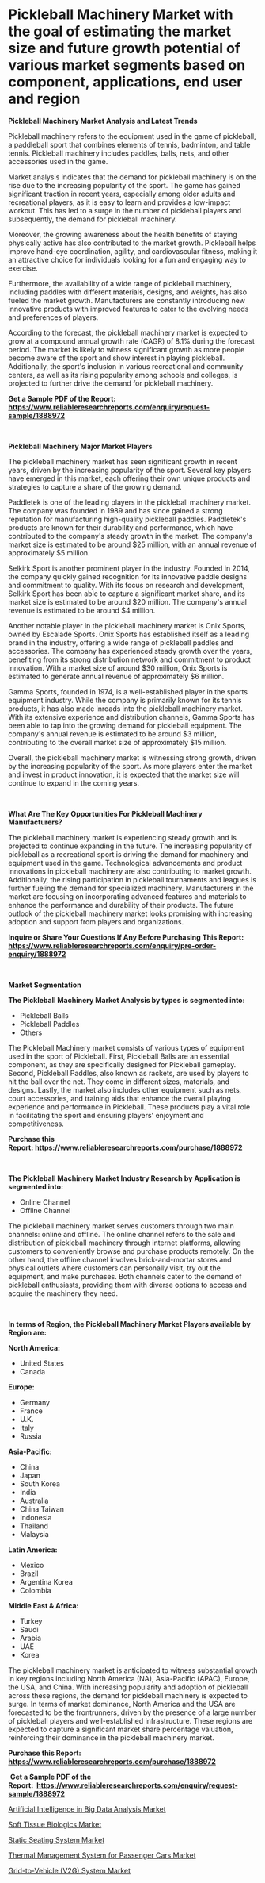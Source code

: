 <p><h1>Pickleball Machinery Market with the goal of estimating the market size and future growth potential of various market segments based on component, applications, end user and region</h1></p><p><strong>Pickleball Machinery Market Analysis and Latest Trends</strong></p>
<p><p>Pickleball machinery refers to the equipment used in the game of pickleball, a paddleball sport that combines elements of tennis, badminton, and table tennis. Pickleball machinery includes paddles, balls, nets, and other accessories used in the game.</p><p>Market analysis indicates that the demand for pickleball machinery is on the rise due to the increasing popularity of the sport. The game has gained significant traction in recent years, especially among older adults and recreational players, as it is easy to learn and provides a low-impact workout. This has led to a surge in the number of pickleball players and subsequently, the demand for pickleball machinery.</p><p>Moreover, the growing awareness about the health benefits of staying physically active has also contributed to the market growth. Pickleball helps improve hand-eye coordination, agility, and cardiovascular fitness, making it an attractive choice for individuals looking for a fun and engaging way to exercise.</p><p>Furthermore, the availability of a wide range of pickleball machinery, including paddles with different materials, designs, and weights, has also fueled the market growth. Manufacturers are constantly introducing new innovative products with improved features to cater to the evolving needs and preferences of players.</p><p>According to the forecast, the pickleball machinery market is expected to grow at a compound annual growth rate (CAGR) of 8.1% during the forecast period. The market is likely to witness significant growth as more people become aware of the sport and show interest in playing pickleball. Additionally, the sport's inclusion in various recreational and community centers, as well as its rising popularity among schools and colleges, is projected to further drive the demand for pickleball machinery.</p></p>
<p><strong>Get a Sample PDF of the Report:&nbsp; <a href="https://www.reliableresearchreports.com/enquiry/request-sample/1888972">https://www.reliableresearchreports.com/enquiry/request-sample/1888972</a></strong></p>
<p>&nbsp;</p>
<p><strong>Pickleball Machinery Major Market Players</strong></p>
<p><p>The pickleball machinery market has seen significant growth in recent years, driven by the increasing popularity of the sport. Several key players have emerged in this market, each offering their own unique products and strategies to capture a share of the growing demand. </p><p>Paddletek is one of the leading players in the pickleball machinery market. The company was founded in 1989 and has since gained a strong reputation for manufacturing high-quality pickleball paddles. Paddletek's products are known for their durability and performance, which have contributed to the company's steady growth in the market. The company's market size is estimated to be around $25 million, with an annual revenue of approximately $5 million.</p><p>Selkirk Sport is another prominent player in the industry. Founded in 2014, the company quickly gained recognition for its innovative paddle designs and commitment to quality. With its focus on research and development, Selkirk Sport has been able to capture a significant market share, and its market size is estimated to be around $20 million. The company's annual revenue is estimated to be around $4 million.</p><p>Another notable player in the pickleball machinery market is Onix Sports, owned by Escalade Sports. Onix Sports has established itself as a leading brand in the industry, offering a wide range of pickleball paddles and accessories. The company has experienced steady growth over the years, benefiting from its strong distribution network and commitment to product innovation. With a market size of around $30 million, Onix Sports is estimated to generate annual revenue of approximately $6 million.</p><p>Gamma Sports, founded in 1974, is a well-established player in the sports equipment industry. While the company is primarily known for its tennis products, it has also made inroads into the pickleball machinery market. With its extensive experience and distribution channels, Gamma Sports has been able to tap into the growing demand for pickleball equipment. The company's annual revenue is estimated to be around $3 million, contributing to the overall market size of approximately $15 million.</p><p>Overall, the pickleball machinery market is witnessing strong growth, driven by the increasing popularity of the sport. As more players enter the market and invest in product innovation, it is expected that the market size will continue to expand in the coming years.</p></p>
<p>&nbsp;</p>
<p><strong>What Are The Key Opportunities For Pickleball Machinery Manufacturers?</strong></p>
<p><p>The pickleball machinery market is experiencing steady growth and is projected to continue expanding in the future. The increasing popularity of pickleball as a recreational sport is driving the demand for machinery and equipment used in the game. Technological advancements and product innovations in pickleball machinery are also contributing to market growth. Additionally, the rising participation in pickleball tournaments and leagues is further fueling the demand for specialized machinery. Manufacturers in the market are focusing on incorporating advanced features and materials to enhance the performance and durability of their products. The future outlook of the pickleball machinery market looks promising with increasing adoption and support from players and organizations.</p></p>
<p><strong>Inquire or Share Your Questions If Any Before Purchasing This Report: <a href="https://www.reliableresearchreports.com/enquiry/pre-order-enquiry/1888972">https://www.reliableresearchreports.com/enquiry/pre-order-enquiry/1888972</a></strong></p>
<p>&nbsp;</p>
<p><strong>Market Segmentation</strong></p>
<p><strong>The Pickleball Machinery Market Analysis by types is segmented into:</strong></p>
<p><ul><li>Pickleball Balls</li><li>Pickleball Paddles</li><li>Others</li></ul></p>
<p><p>The Pickleball Machinery market consists of various types of equipment used in the sport of Pickleball. First, Pickleball Balls are an essential component, as they are specifically designed for Pickleball gameplay. Second, Pickleball Paddles, also known as rackets, are used by players to hit the ball over the net. They come in different sizes, materials, and designs. Lastly, the market also includes other equipment such as nets, court accessories, and training aids that enhance the overall playing experience and performance in Pickleball. These products play a vital role in facilitating the sport and ensuring players' enjoyment and competitiveness.</p></p>
<p><strong>Purchase this Report:&nbsp;<a href="https://www.reliableresearchreports.com/purchase/1888972">https://www.reliableresearchreports.com/purchase/1888972</a></strong></p>
<p>&nbsp;</p>
<p><strong>The Pickleball Machinery Market Industry Research by Application is segmented into:</strong></p>
<p><ul><li>Online Channel</li><li>Offline Channel</li></ul></p>
<p><p>The pickleball machinery market serves customers through two main channels: online and offline. The online channel refers to the sale and distribution of pickleball machinery through internet platforms, allowing customers to conveniently browse and purchase products remotely. On the other hand, the offline channel involves brick-and-mortar stores and physical outlets where customers can personally visit, try out the equipment, and make purchases. Both channels cater to the demand of pickleball enthusiasts, providing them with diverse options to access and acquire the machinery they need.</p></p>
<p>&nbsp;</p>
<p><strong>In terms of Region, the Pickleball Machinery Market Players available by Region are:</strong></p>
<p>
    <p> <strong> North America: </strong>
        <ul>
            <li>United States</li>
            <li>Canada</li>
        </ul>
        </p> 
    <p> <strong> Europe: </strong>
        <ul>
            <li>Germany</li>
            <li>France</li>
            <li>U.K.</li>
            <li>Italy</li>
            <li>Russia</li>
        </ul>
        </p> 
    <p> <strong> Asia-Pacific: </strong>
        <ul>
            <li>China</li>
            <li>Japan</li>
            <li>South Korea</li>
            <li>India</li>
            <li>Australia</li>
            <li>China Taiwan</li>
            <li>Indonesia</li>
            <li>Thailand</li>
            <li>Malaysia</li>
        </ul>
        </p> 
    <p> <strong> Latin America: </strong>
        <ul>
            <li>Mexico</li>
            <li>Brazil</li>
            <li>Argentina Korea</li>
            <li>Colombia</li>
        </ul>
        </p> 
    <p> <strong> Middle East & Africa: </strong>
        <ul>
            <li>Turkey</li>
            <li>Saudi</li>
            <li>Arabia</li>
            <li>UAE</li>
            <li>Korea</li>
        </ul>
    </p>
    </p>
<p><p>The pickleball machinery market is anticipated to witness substantial growth in key regions including North America (NA), Asia-Pacific (APAC), Europe, the USA, and China. With increasing popularity and adoption of pickleball across these regions, the demand for pickleball machinery is expected to surge. In terms of market dominance, North America and the USA are forecasted to be the frontrunners, driven by the presence of a large number of pickleball players and well-established infrastructure. These regions are expected to capture a significant market share percentage valuation, reinforcing their dominance in the pickleball machinery market.</p></p>
<p><strong>Purchase this Report: <a href="https://www.reliableresearchreports.com/purchase/1888972">https://www.reliableresearchreports.com/purchase/1888972</a></strong></p>
<p>&nbsp;<strong>Get a Sample PDF of the Report:&nbsp;&nbsp;<a href="https://www.reliableresearchreports.com/enquiry/request-sample/1888972">https://www.reliableresearchreports.com/enquiry/request-sample/1888972</a></strong></p>
<p><strong></strong></p>
<p><p><a href="https://github.com/kuntayevaz/Market-Research-Report-List-1/blob/main/artificial-intelligence-in-big-data-analysis-market.md">Artificial Intelligence in Big Data Analysis Market</a></p><p><a href="https://github.com/kipkeeva/Market-Research-Report-List-1/blob/main/soft-tissue-biologics-market.md">Soft Tissue Biologics Market</a></p><p><a href="https://medium.com/@rameshramurp23/static-seating-system-market-report-reveals-the-latest-trends-and-growth-opportunities-of-this-590607fc8b0d">Static Seating System Market</a></p><p><a href="https://medium.com/@mahimohanrp23/thermal-management-system-for-passenger-cars-market-size-market-outlook-and-market-forecast-2023-4d34a7f80977">Thermal Management System for Passenger Cars Market</a></p><p><a href="https://medium.com/@adityalohrp23/grid-to-vehicle-v2g-system-market-size-market-outlook-and-market-forecast-2023-to-2030-78c62fafc2b7">Grid-to-Vehicle (V2G) System Market</a></p></p>